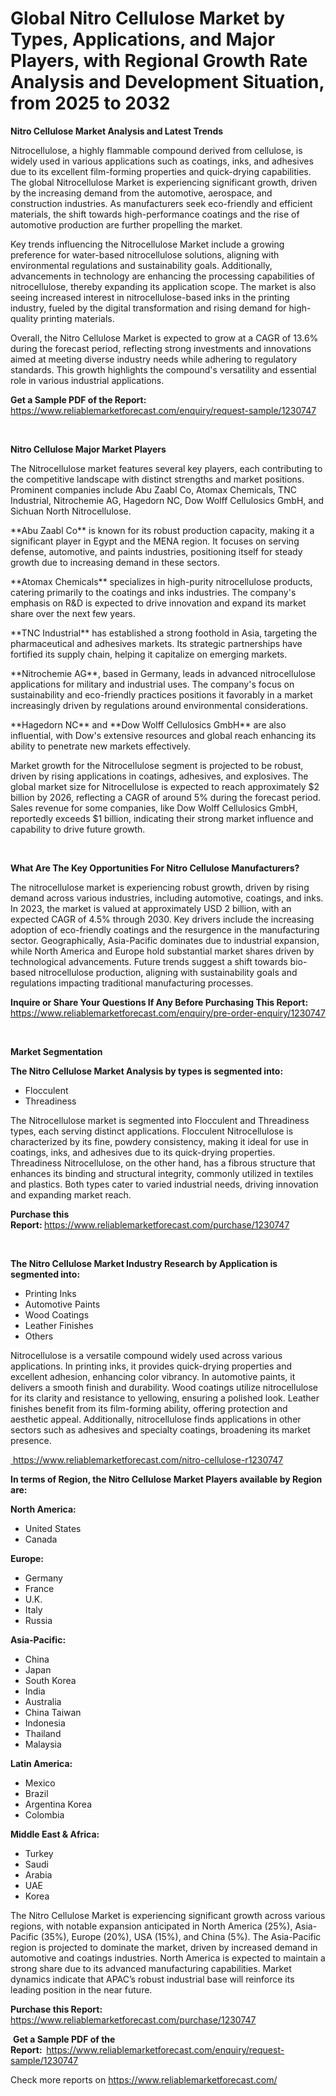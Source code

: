 <p><h1>Global Nitro Cellulose Market by Types, Applications, and Major Players, with Regional Growth Rate Analysis and Development Situation, from 2025 to 2032</h1></p><p><strong>Nitro Cellulose Market Analysis and Latest Trends</strong></p>
<p><p>Nitrocellulose, a highly flammable compound derived from cellulose, is widely used in various applications such as coatings, inks, and adhesives due to its excellent film-forming properties and quick-drying capabilities. The global Nitrocellulose Market is experiencing significant growth, driven by the increasing demand from the automotive, aerospace, and construction industries. As manufacturers seek eco-friendly and efficient materials, the shift towards high-performance coatings and the rise of automotive production are further propelling the market.</p><p>Key trends influencing the Nitrocellulose Market include a growing preference for water-based nitrocellulose solutions, aligning with environmental regulations and sustainability goals. Additionally, advancements in technology are enhancing the processing capabilities of nitrocellulose, thereby expanding its application scope. The market is also seeing increased interest in nitrocellulose-based inks in the printing industry, fueled by the digital transformation and rising demand for high-quality printing materials. </p><p>Overall, the Nitro Cellulose Market is expected to grow at a CAGR of 13.6% during the forecast period, reflecting strong investments and innovations aimed at meeting diverse industry needs while adhering to regulatory standards. This growth highlights the compound's versatility and essential role in various industrial applications.</p></p>
<p><strong>Get a Sample PDF of the Report:&nbsp;</strong> <a href="https://www.reliablemarketforecast.com/enquiry/request-sample/1230747?utm_campaign=2929&utm_medium=2&utm_source=Github&utm_content=ia&utm_term=01042025&utm_id=nitro-cellulose">https://www.reliablemarketforecast.com/enquiry/request-sample/1230747</a></p>
<p>&nbsp;</p>
<p><strong>Nitro Cellulose Major Market Players</strong></p>
<p><p>The Nitrocellulose market features several key players, each contributing to the competitive landscape with distinct strengths and market positions. Prominent companies include Abu Zaabl Co, Atomax Chemicals, TNC Industrial, Nitrochemie AG, Hagedorn NC, Dow Wolff Cellulosics GmbH, and Sichuan North Nitrocellulose.</p><p>**Abu Zaabl Co** is known for its robust production capacity, making it a significant player in Egypt and the MENA region. It focuses on serving defense, automotive, and paints industries, positioning itself for steady growth due to increasing demand in these sectors.</p><p>**Atomax Chemicals** specializes in high-purity nitrocellulose products, catering primarily to the coatings and inks industries. The company's emphasis on R&D is expected to drive innovation and expand its market share over the next few years.</p><p>**TNC Industrial** has established a strong foothold in Asia, targeting the pharmaceutical and adhesives markets. Its strategic partnerships have fortified its supply chain, helping it capitalize on emerging markets.</p><p>**Nitrochemie AG**, based in Germany, leads in advanced nitrocellulose applications for military and industrial uses. The company's focus on sustainability and eco-friendly practices positions it favorably in a market increasingly driven by regulations around environmental considerations.</p><p>**Hagedorn NC** and **Dow Wolff Cellulosics GmbH** are also influential, with Dow's extensive resources and global reach enhancing its ability to penetrate new markets effectively.</p><p>Market growth for the Nitrocellulose segment is projected to be robust, driven by rising applications in coatings, adhesives, and explosives. The global market size for Nitrocellulose is expected to reach approximately $2 billion by 2026, reflecting a CAGR of around 5% during the forecast period. Sales revenue for some companies, like Dow Wolff Cellulosics GmbH, reportedly exceeds $1 billion, indicating their strong market influence and capability to drive future growth.</p></p>
<p>&nbsp;</p>
<p><strong>What Are The Key Opportunities For Nitro Cellulose Manufacturers?</strong></p>
<p><p>The nitrocellulose market is experiencing robust growth, driven by rising demand across various industries, including automotive, coatings, and inks. In 2023, the market is valued at approximately USD 2 billion, with an expected CAGR of 4.5% through 2030. Key drivers include the increasing adoption of eco-friendly coatings and the resurgence in the manufacturing sector. Geographically, Asia-Pacific dominates due to industrial expansion, while North America and Europe hold substantial market shares driven by technological advancements. Future trends suggest a shift towards bio-based nitrocellulose production, aligning with sustainability goals and regulations impacting traditional manufacturing processes.</p></p>
<p><strong>Inquire or Share Your Questions If Any Before Purchasing This Report:</strong> <a href="https://www.reliablemarketforecast.com/enquiry/pre-order-enquiry/1230747?utm_campaign=2929&utm_medium=2&utm_source=Github&utm_content=ia&utm_term=01042025&utm_id=nitro-cellulose">https://www.reliablemarketforecast.com/enquiry/pre-order-enquiry/1230747</a></p>
<p>&nbsp;</p>
<p><strong>Market Segmentation</strong></p>
<p><strong>The Nitro Cellulose Market Analysis by types is segmented into:</strong></p>
<p><ul><li>Flocculent</li><li>Threadiness</li></ul></p>
<p><p>The Nitrocellulose market is segmented into Flocculent and Threadiness types, each serving distinct applications. Flocculent Nitrocellulose is characterized by its fine, powdery consistency, making it ideal for use in coatings, inks, and adhesives due to its quick-drying properties. Threadiness Nitrocellulose, on the other hand, has a fibrous structure that enhances its binding and structural integrity, commonly utilized in textiles and plastics. Both types cater to varied industrial needs, driving innovation and expanding market reach.</p></p>
<p><strong>Purchase this Report:&nbsp;</strong><a href="https://www.reliablemarketforecast.com/purchase/1230747?utm_campaign=2929&utm_medium=2&utm_source=Github&utm_content=ia&utm_term=01042025&utm_id=nitro-cellulose">https://www.reliablemarketforecast.com/purchase/1230747</a></p>
<p>&nbsp;</p>
<p><strong>The Nitro Cellulose Market Industry Research by Application is segmented into:</strong></p>
<p><ul><li>Printing Inks</li><li>Automotive Paints</li><li>Wood Coatings</li><li>Leather Finishes</li><li>Others</li></ul></p>
<p><p>Nitrocellulose is a versatile compound widely used across various applications. In printing inks, it provides quick-drying properties and excellent adhesion, enhancing color vibrancy. In automotive paints, it delivers a smooth finish and durability. Wood coatings utilize nitrocellulose for its clarity and resistance to yellowing, ensuring a polished look. Leather finishes benefit from its film-forming ability, offering protection and aesthetic appeal. Additionally, nitrocellulose finds applications in other sectors such as adhesives and specialty coatings, broadening its market presence.</p></p>
<p><a href="https://www.reliablemarketforecast.com/nitro-cellulose-r1230747?utm_campaign=2929&utm_medium=2&utm_source=Github&utm_content=ia&utm_term=01042025&utm_id=nitro-cellulose">&nbsp;https://www.reliablemarketforecast.com/nitro-cellulose-r1230747</a></p>
<p><strong>In terms of Region, the Nitro Cellulose Market Players available by Region are:</strong></p>
<p>
    <p> <strong> North America: </strong>
        <ul>
            <li>United States</li>
            <li>Canada</li>
        </ul>
        </p> 
    <p> <strong> Europe: </strong>
        <ul>
            <li>Germany</li>
            <li>France</li>
            <li>U.K.</li>
            <li>Italy</li>
            <li>Russia</li>
        </ul>
        </p> 
    <p> <strong> Asia-Pacific: </strong>
        <ul>
            <li>China</li>
            <li>Japan</li>
            <li>South Korea</li>
            <li>India</li>
            <li>Australia</li>
            <li>China Taiwan</li>
            <li>Indonesia</li>
            <li>Thailand</li>
            <li>Malaysia</li>
        </ul>
        </p> 
    <p> <strong> Latin America: </strong>
        <ul>
            <li>Mexico</li>
            <li>Brazil</li>
            <li>Argentina Korea</li>
            <li>Colombia</li>
        </ul>
        </p> 
    <p> <strong> Middle East & Africa: </strong>
        <ul>
            <li>Turkey</li>
            <li>Saudi</li>
            <li>Arabia</li>
            <li>UAE</li>
            <li>Korea</li>
        </ul>
    </p>
    </p>
<p><p>The Nitro Cellulose Market is experiencing significant growth across various regions, with notable expansion anticipated in North America (25%), Asia-Pacific (35%), Europe (20%), USA (15%), and China (5%). The Asia-Pacific region is projected to dominate the market, driven by increased demand in automotive and coatings industries. North America is expected to maintain a strong share due to its advanced manufacturing capabilities. Market dynamics indicate that APAC’s robust industrial base will reinforce its leading position in the near future.</p></p>
<p><strong>Purchase this Report: </strong><a href="https://www.reliablemarketforecast.com/purchase/1230747?utm_campaign=2929&utm_medium=2&utm_source=Github&utm_content=ia&utm_term=01042025&utm_id=nitro-cellulose">https://www.reliablemarketforecast.com/purchase/1230747</a></p>
<p>&nbsp;<strong>Get a Sample PDF of the Report:&nbsp;&nbsp;</strong><a href="https://www.reliablemarketforecast.com/enquiry/request-sample/1230747?utm_campaign=2929&utm_medium=2&utm_source=Github&utm_content=ia&utm_term=01042025&utm_id=nitro-cellulose">https://www.reliablemarketforecast.com/enquiry/request-sample/1230747</a></p>
<p><strong></strong></p>
<p>Check more reports on <a href="https://www.reliablemarketforecast.com/?utm_campaign=2929&utm_medium=2&utm_source=Github&utm_content=ia&utm_term=01042025&utm_id=nitro-cellulose">https://www.reliablemarketforecast.com/</a></p>